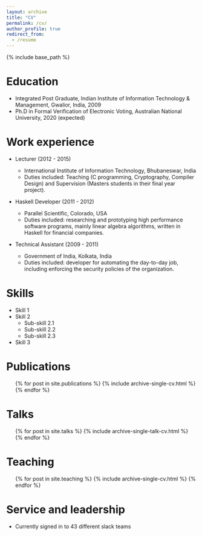 ```yaml
---
layout: archive
title: "CV"
permalink: /cv/
author_profile: true
redirect_from:
  - /resume
---
```


{% include base_path %}

Education
======
* Integrated Post Graduate, Indian Institute of Information Technology & Management, Gwalior, India, 2009
* Ph.D in Formal Verification of Electronic Voting, Australian National University, 2020 (expected)

Work experience
======
* Lecturer (2012 - 2015)
  * International Institute of Information Technology, Bhubaneswar, India 
  * Duties included: Teaching (C programming, Cryptography, Compiler Design) and Supervision (Masters students in their final year project).
  

* Haskell Developer (2011 - 2012) 
  * Parallel Scientific, Colorado, USA
  * Duties included: researching and prototyping high performance software programs, mainly linear algebra algorithms, written in Haskell for financial companies.
 
 
* Technical Assistant (2009 - 2011)
  * Government of India, Kolkata, India
  * Duties included:  developer for automating the day-to-day job, including enforcing the security policies of the organization.

  
Skills
======
* Skill 1
* Skill 2
  * Sub-skill 2.1
  * Sub-skill 2.2
  * Sub-skill 2.3
* Skill 3

Publications
======
  <ul>{% for post in site.publications %}
    {% include archive-single-cv.html %}
  {% endfor %}</ul>
  
Talks
======
  <ul>{% for post in site.talks %}
    {% include archive-single-talk-cv.html %}
  {% endfor %}</ul>
  
Teaching
======
  <ul>{% for post in site.teaching %}
    {% include archive-single-cv.html %}
  {% endfor %}</ul>
  
Service and leadership
======
* Currently signed in to 43 different slack teams
